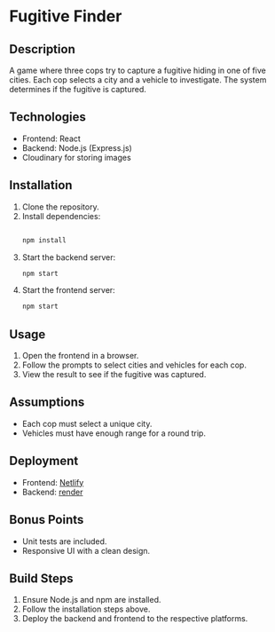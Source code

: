 # Fugitive Finder

## Description
A game where three cops try to capture a fugitive hiding in one of five cities. Each cop selects a city and a vehicle to investigate. The system determines if the fugitive is captured.

## Technologies
- Frontend: React
- Backend: Node.js (Express.js)
- Cloudinary for storing images

## Installation
1. Clone the repository.
2. Install dependencies:
    ```bash
   
    npm install
    ```
3. Start the backend server:
    ```bash
    npm start
    ```
4. Start the frontend server:
    ```bash
    npm start
    ```

## Usage
1. Open the frontend in a browser.
2. Follow the prompts to select cities and vehicles for each cop.
3. View the result to see if the fugitive was captured.

## Assumptions
- Each cop must select a unique city.
- Vehicles must have enough range for a round trip.

## Deployment
- Frontend: [Netlify](https://www.netlify.com/)
- Backend: [render](https://render.com/)
  
## Bonus Points
- Unit tests are included.
- Responsive UI with a clean design.

## Build Steps
1. Ensure Node.js and npm are installed.
2. Follow the installation steps above.
3. Deploy the backend and frontend to the respective platforms.
